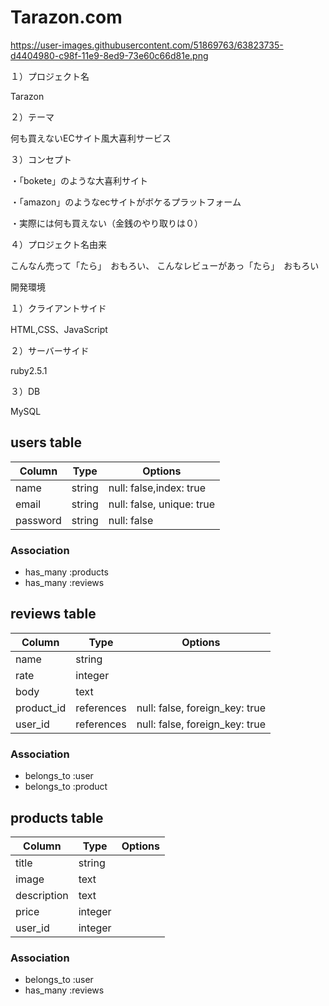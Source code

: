 # Tarazon.com

https://user-images.githubusercontent.com/51869763/63823735-d4404980-c98f-11e9-8ed9-73e60c66d81e.png

１）プロジェクト名

Tarazon


２）テーマ

何も買えないECサイト風大喜利サービス

３）コンセプト

・「bokete」のような大喜利サイト

・「amazon」のようなecサイトがボケるプラットフォーム

・実際には何も買えない（金銭のやり取りは０）

４）プロジェクト名由来

こんなん売って「たら」　おもろい、
こんなレビューがあっ「たら」　おもろい

開発環境

１）クライアントサイド

HTML,CSS、JavaScript

２）サーバーサイド

ruby2.5.1

３）DB

MySQL




## users table
|Column|Type|Options|
|------|----|-------|
|name|string|null: false,index: true|
|email|string|null: false, unique: true|
|password|string|null: false|
### Association
- has_many :products
- has_many :reviews

## reviews table
|Column|Type|Options|
|------|----|-------|
|name|string||
|rate|integer||
|body|text||
|product_id|references|null: false, foreign_key: true|
|user_id|references|null: false, foreign_key: true|
### Association
- belongs_to :user
- belongs_to :product

## products table
|Column|Type|Options|
|------|----|-------|
|title|string||
|image|text||
|description|text||
|price|integer||
|user_id|integer||
### Association
- belongs_to :user
- has_many :reviews
